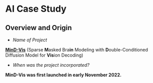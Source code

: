 # AI Case Study






## Overview and Origin

* *Name of Project*

[**MinD-Vis**](https://mind-vis.github.io/) (Sparse **M**asked Bra**in** Modeling with **D**ouble-Conditioned Diffusion Model for **Vis**ion Decoding)

* *When was the project incorporated?*

**MinD-Vis was first launched in early November 2022.**



